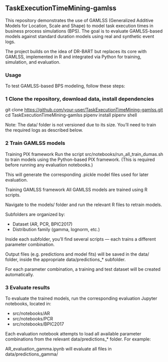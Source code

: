 ## TaskExecutionTimeMining-gamlss

This repository demonstrates the use of GAMLSS (Generalized Additive Models for Location, Scale and Shape) to model task execution times in business process simulations (BPS). The goal is to evaluate GAMLSS-based models against standard duration models using real and synthetic event logs.

The project builds on the idea of DR-BART but replaces its core with GAMLSS, implemented in R and integrated via Python for training, simulation, and evaluation.


### Usage

To test GAMLSS-based BPS modeling, follow these steps:


### 1 Clone the repository, download data, install dependencies

git clone https://github.com/your-user/TaskExecutionTimeMining-gamlss.git
cd TaskExecutionTimeMining-gamlss
pipenv install
pipenv shell

Note: The data/ folder is not versioned due to its size. You’ll need to train the required logs as described below.


### 2 Train GAMLSS models

Training PIX framework
Run the script src/notebooks/run_all_train_dumas.sh to train models using the Python-based PIX framework.
(This is required before running any evaluation notebooks.)

This will generate the corresponding .pickle model files used for later evaluation.

Training GAMLSS framework
All GAMLSS models are trained using R scripts.

Navigate to the models/ folder and run the relevant R files to retrain models.

Subfolders are organized by:
- Dataset (AR, PCR, BPIC2017)
- Distribution family (gamma, lognorm, etc.)

Inside each subfolder, you’ll find several scripts — each trains a different parameter combination.

Output files (e.g. predictions and model fits) will be saved in the data/ folder, inside the appropriate data/predictions_* subfolder.

For each parameter combination, a training and test dataset will be created automatically.

### 3 Evaluate results
To evaluate the trained models, run the corresponding evaluation Jupyter notebooks, located in:
- src/notebooks/AR
- src/notebooks/PCR
- src/notebooks/BPIC2017

Each evaluation notebook attempts to load all available parameter combinations from the relevant data/predictions_* folder.
For example:

AR_evaluation_gamma.ipynb will evaluate all files in data/predictions_gamma/
